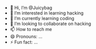 - 👋 Hi, I’m @Juicybag
- 👀 I’m interested in learning hacking 
- 🌱 I’m currently learning coding 
- 💞️ I’m looking to collaborate on hacking 
- 📫 How to reach me 
- 😄 Pronouns: ...
- ⚡ Fun fact: ...

<!---
Juicybag/Juicybag is a ✨ special ✨ repository because its `README.md` (this file) appears on your GitHub profile.
You can click the Preview link to take a look at your changes.
--->
